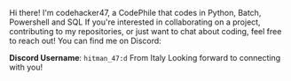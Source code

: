 Hi there! I'm codehacker47, a CodePhile that codes in Python, Batch, Powershell and SQL
If you're interested in collaborating on a project, contributing to my repositories, or just want to chat about coding, feel free to reach out! You can find me on Discord:

**Discord Username**: `hitman_47:d`
From Italy
Looking forward to connecting with you!

